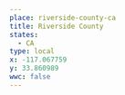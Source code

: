 ```yaml
---
place: riverside-county-ca
title: Riverside County
states:
  - CA
type: local
x: -117.067759
y: 33.860989
wwc: false
---
```

